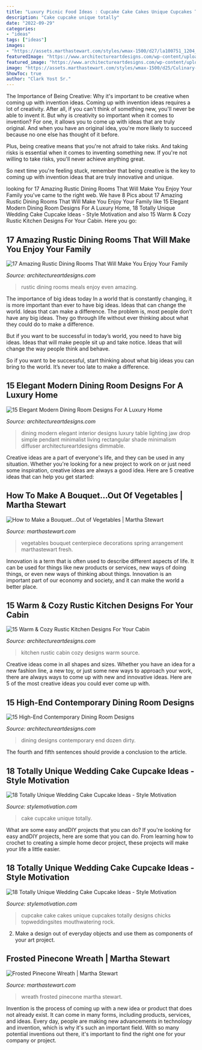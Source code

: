 ```yaml
---
title: "Luxury Picnic Food Ideas : Cupcake Cake Cakes Unique Cupcakes Totally Designs Chicks Topweddingsites Mouthwatering Rock"
description: "Cake cupcake unique totally"
date: "2022-09-29"
categories:
- "ideas"
tags: ["ideas"]
images:
- "https://assets.marthastewart.com/styles/wmax-1500/d27/la100751_1204_complexwreath/la100751_1204_complexwreath_sq.jpg?itok=9SUFqxNU"
featuredImage: "https://www.architectureartdesigns.com/wp-content/uploads/2015/05/17-Amazing-Rustic-Dining-Rooms-That-Will-Make-You-Enjoy-Your-Family-Meals-Even-More-11-630x839.jpg"
featured_image: "https://www.architectureartdesigns.com/wp-content/uploads/2014/09/15-High-End-Contemporary-Dining-Room-Designs-1-630x928.jpg"
image: "https://assets.marthastewart.com/styles/wmax-1500/d25/Culinary-Centerpiece-0316/Culinary-Centerpiece-0316.jpg?itok=ilor3sLk"
ShowToc: true
author: "Clark Yost Sr."
---
```



The Importance of Being Creative: Why it's important to be creative when coming up with invention ideas.
Coming up with invention ideas requires a lot of creativity. After all, if you can't think of something new, you'll never be able to invent it.
But why is creativity so important when it comes to invention? For one, it allows you to come up with ideas that are truly original. And when you have an original idea, you're more likely to succeed because no one else has thought of it before.

Plus, being creative means that you're not afraid to take risks. And taking risks is essential when it comes to inventing something new. If you're not willing to take risks, you'll never achieve anything great.

So next time you're feeling stuck, remember that being creative is the key to coming up with invention ideas that are truly innovative and unique.

	

		
looking for 17 Amazing Rustic Dining Rooms That Will Make You Enjoy Your Family you've came to the right web. We have 8 Pics about 17 Amazing Rustic Dining Rooms That Will Make You Enjoy Your Family like 15 Elegant Modern Dining Room Designs For A Luxury Home, 18 Totally Unique Wedding Cake Cupcake Ideas - Style Motivation and also 15 Warm &amp; Cozy Rustic Kitchen Designs For Your Cabin. Here you go:
		
    
## 17 Amazing Rustic Dining Rooms That Will Make You Enjoy Your Family

<img loading=lazy src="https://www.architectureartdesigns.com/wp-content/uploads/2015/05/17-Amazing-Rustic-Dining-Rooms-That-Will-Make-You-Enjoy-Your-Family-Meals-Even-More-11-630x839.jpg" onerror="this.onerror=null;this.src='https://tse1.mm.bing.net/th?id=OIP.zK7vpfC2bFp-ATphLP8YDwHaJ3&amp;pid=15.1';" alt="17 Amazing Rustic Dining Rooms That Will Make You Enjoy Your Family">

_Source: architectureartdesigns.com_

>rustic dining rooms meals enjoy even amazing. 

	

The importance of big ideas today
In a world that is constantly changing, it is more important than ever to have big ideas. Ideas that can change the world. Ideas that can make a difference.
The problem is, most people don’t have any big ideas. They go through life without ever thinking about what they could do to make a difference.

But if you want to be successful in today’s world, you need to have big ideas. Ideas that will make people sit up and take notice. Ideas that will change the way people think and behave.

So if you want to be successful, start thinking about what big ideas you can bring to the world. It’s never too late to make a difference.

    
## 15 Elegant Modern Dining Room Designs For A Luxury Home

<img loading=lazy src="https://www.architectureartdesigns.com/wp-content/uploads/2014/09/15-Elegant-Modern-Dining-Room-Designs-For-A-Luxury-Home-7-630x854.jpg" onerror="this.onerror=null;this.src='https://tse2.mm.bing.net/th?id=OIP.lmM6W7xvn6IXLQ1enSAHRQHaKC&amp;pid=15.1';" alt="15 Elegant Modern Dining Room Designs For A Luxury Home">

_Source: architectureartdesigns.com_

>dining modern elegant interior designs luxury table lighting jaw drop simple pendant minimalist living rectangular shade minimalism diffuser architectureartdesigns dimmable. 

	

Creative ideas are a part of everyone's life, and they can be used in any situation. Whether you're looking for a new project to work on or just need some inspiration, creative ideas are always a good idea. Here are 5 creative ideas that can help you get started: 

    
## How To Make A Bouquet...Out Of Vegetables | Martha Stewart

<img loading=lazy src="https://assets.marthastewart.com/styles/wmax-1500/d25/Culinary-Centerpiece-0316/Culinary-Centerpiece-0316.jpg?itok=ilor3sLk" onerror="this.onerror=null;this.src='https://tse2.mm.bing.net/th?id=OIP.VgLx4ZpXlw71yFqtkCaiJQHaKh&amp;pid=15.1';" alt="How to Make a Bouquet...Out of Vegetables | Martha Stewart">

_Source: marthastewart.com_

>vegetables bouquet centerpiece decorations spring arrangement marthastewart fresh. 

	

Innovation is a term that is often used to describe different aspects of life. It can be used for things like new products or services, new ways of doing things, or even new ways of thinking about things. Innovation is an important part of our economy and society, and it can make the world a better place.

    
## 15 Warm &amp; Cozy Rustic Kitchen Designs For Your Cabin

<img loading=lazy src="https://www.architectureartdesigns.com/wp-content/uploads/2014/10/15-Warm-Cozy-Rustic-Kitchen-Designs-For-Your-Cabin-2-630x861.jpg" onerror="this.onerror=null;this.src='https://tse1.mm.bing.net/th?id=OIP.A8mOOorjMVE2m-YFYXxwEwHaKH&amp;pid=15.1';" alt="15 Warm &amp; Cozy Rustic Kitchen Designs For Your Cabin">

_Source: architectureartdesigns.com_

>kitchen rustic cabin cozy designs warm source. 

	

Creative ideas come in all shapes and sizes. Whether you have an idea for a new fashion line, a new toy, or just some new ways to approach your work, there are always ways to come up with new and innovative ideas. Here are 5 of the most creative ideas you could ever come up with.

    
## 15 High-End Contemporary Dining Room Designs

<img loading=lazy src="https://www.architectureartdesigns.com/wp-content/uploads/2014/09/15-High-End-Contemporary-Dining-Room-Designs-1-630x928.jpg" onerror="this.onerror=null;this.src='https://tse2.mm.bing.net/th?id=OIP.NZpF3xcgOcAwwQtdOjxa7gHaK6&amp;pid=15.1';" alt="15 High-End Contemporary Dining Room Designs">

_Source: architectureartdesigns.com_

>dining designs contemporary end dozen dirty. 

	

The fourth and fifth sentences should provide a conclusion to the article.

    
## 18 Totally Unique Wedding Cake Cupcake Ideas - Style Motivation

<img loading=lazy src="https://www.topweddingsites.com/wedding-blog/wp-content/uploads/2014/03/2c204a71e445245aa8949d6e96ba9a89.jpg" onerror="this.onerror=null;this.src='https://tse4.mm.bing.net/th?id=OIP.v2GHt9D-L8xcm5uzNOQz6gAAAA&amp;pid=15.1';" alt="18 Totally Unique Wedding Cake Cupcake Ideas - Style Motivation">

_Source: stylemotivation.com_

>cake cupcake unique totally. 

	

What are some easy andDIY projects that you can do?
If you're looking for easy andDIY projects, here are some that you can do. From learning how to crochet to creating a simple home decor project, these projects will make your life a little easier.

    
## 18 Totally Unique Wedding Cake Cupcake Ideas - Style Motivation

<img loading=lazy src="https://www.topweddingsites.com/wedding-blog/wp-content/uploads/2014/03/3d965242d9b2f7ea33fa11d940401143.jpg" onerror="this.onerror=null;this.src='https://tse2.mm.bing.net/th?id=OIP.YcVV9AY_okAPQq4GMIY5DQHaJ3&amp;pid=15.1';" alt="18 Totally Unique Wedding Cake Cupcake Ideas - Style Motivation">

_Source: stylemotivation.com_

>cupcake cake cakes unique cupcakes totally designs chicks topweddingsites mouthwatering rock. 

	

2. Make a design out of everyday objects and use them as components of your art project.

    
## Frosted Pinecone Wreath | Martha Stewart

<img loading=lazy src="https://assets.marthastewart.com/styles/wmax-1500/d27/la100751_1204_complexwreath/la100751_1204_complexwreath_sq.jpg?itok=9SUFqxNU" onerror="this.onerror=null;this.src='https://tse4.mm.bing.net/th?id=OIP.IYVjl3gcptOTSmiOdnRptAHaHa&amp;pid=15.1';" alt="Frosted Pinecone Wreath | Martha Stewart">

_Source: marthastewart.com_

>wreath frosted pinecone martha stewart. 

	

Invention is the process of coming up with a new idea or product that does not already exist. It can come in many forms, including products, services, and ideas. Every day, people are making new advancements in technology and invention, which is why it's such an important field. With so many potential inventions out there, it's important to find the right one for your company or project.

